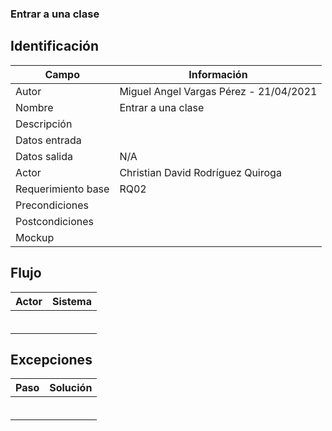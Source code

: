 ### Entrar a una clase
## Identificación 

| Campo | Información |
|-------|-------|
| Autor | Miguel Angel Vargas Pérez - 21/04/2021 |
| Nombre | Entrar a una clase |
| Descripción |  |
| Datos entrada |  |
| Datos salida | N/A |
| Actor | Christian David Rodríguez Quiroga |
| Requerimiento base | RQ02 |
| Precondiciones |  |
| Postcondiciones |  |
| Mockup |  |

## Flujo
| Actor | Sistema |
|-------|-------|
|  |  |
|  |  |
|  |  |
|  |  |
|  |  |
|  |  |


## Excepciones
| Paso | Solución |
|-------|-------|
|  |  |
|  |  |
|  |  |
|  |  |
|  |  |
|  |  |
